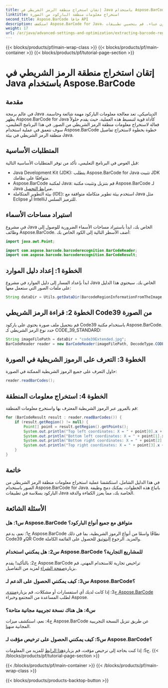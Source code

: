 ```yaml
---
title: إتقان استخراج منطقة الرمز الشريطي في Java باستخدام Aspose.BarCode
linktitle: استخراج معلومات منطقة الباركود من الصورة
second_title: Aspose.BarCode جافا API
description: استكشف Aspose.BarCode for Java، وهي مكتبة قوية لاستخراج تفاصيل منطقة الرمز الشريطي دون عناء. قم بتحسين تطبيقات Java الخاصة بك بدقة.
weight: 17
url: /ar/java/advanced-settings-and-optimization/extracting-barcode-region-information/
---
```


{{< blocks/products/pf/main-wrap-class >}}
{{< blocks/products/pf/main-container >}}
{{< blocks/products/pf/tutorial-page-section >}}

# إتقان استخراج منطقة الرمز الشريطي في Java باستخدام Aspose.BarCode

## مقدمة

في عالم برمجة Java الديناميكي، تعد معالجة معلومات الباركود مهمة شائعة وحاسمة. يظهر Aspose.BarCode for Java كأداة قوية لتبسيط هذه العملية، حيث يقدم حلولاً فعالة لاستخراج معلومات منطقة الرمز الشريطي من الصور. في هذا البرنامج التعليمي، سوف نتعمق في عملية استخدام Aspose.BarCode خطوة بخطوة لاستخراج تفاصيل منطقة الرمز الشريطي في بيئة Java.

## المتطلبات الأساسية

قبل الغوص في البرنامج التعليمي، تأكد من توفر المتطلبات الأساسية التالية:

- Java Development Kit (JDK): يتطلب Aspose.BarCode for Java تثبيت JDK متوافقًا على نظامك.
-  Aspose.BarCode لمكتبة Java: قم بتنزيل وتثبيت مكتبة Aspose.BarCode لـ Java من[رابط التحميل](https://releases.aspose.com/barcode/java/).
- بيئة التطوير المتكاملة (IDE): استخدم بيئة تطوير متكاملة متوافقة مع Java مثل Eclipse أو IntelliJ للترميز السلس.

## استيراد مساحات الأسماء

في مشروع Java الخاص بك، ابدأ باستيراد مساحات الأسماء الضرورية للوصول إلى وظائف Aspose.BarCode. أضف الأسطر التالية إلى الكود الخاص بك:

```java
import java.awt.Point;

import com.aspose.barcode.barcoderecognition.BarCodeReader;
import com.aspose.barcode.barcoderecognition.BarCodeResult;


```

## الخطوة 1: إعداد دليل الموارد

ابدأ بإعداد المسار إلى دليل الموارد في مشروع Java الخاص بك. سيحتوي هذا الدليل على ملفات الصور التي ستعمل معها:

```java
String dataDir = Utils.getDataDir(BarcodeRegionInformationFromTheImage.class) + "BarcodeReader/advanced_features/";
```

## الخطوة 2: قراءة الرمز الشريطي Code39 من الصورة

قم بتحميل ملف صورة يحتوي على باركود Code39 باستخدام مكتبة Aspose.BarCode. حدد نوع الرمز الشريطي كـ CODE_39_STANDARD:

```java
String imageFilePath = dataDir + "code39Extended.jpg";
BarCodeReader reader = new BarCodeReader(imageFilePath, DecodeType.CODE_39_STANDARD);
```

## الخطوة 3: التعرف على الرموز الشريطية في الصورة

حاول التعرف على جميع الرموز الشريطية الممكنة في الصورة:

```java
reader.readBarCodes();
```

## الخطوة 4: استخراج معلومات المنطقة

قم بالمرور عبر الرموز الشريطية المعترف بها واستخرج معلومات المنطقة:

```java
for (BarCodeResult result : reader.readBarCodes()) {
    if (result.getRegion() != null) {
        Point[] point = result.getRegion().getPoints();
        System.out.println("Top left coordinates: X = " + point[0].x + ", Y = " + point[0].y);
        System.out.println("Bottom left coordinates: X = " + point[1].x + ", Y = " + point[1].y);
        System.out.println("Bottom right coordinates: X = " + point[2].x + ", Y = " + point[2].y);
        System.out.println("Top right coordinates: X = " + point[3].x + ", Y = " + point[3].y);
    }
}
```

## خاتمة

في هذا الدليل الشامل، استكشفنا عملية استخراج معلومات منطقة الرمز الشريطي من الصور باستخدام Aspose.BarCode for Java. باتباع هذه الخطوات، يمكنك دمج وظيفة الباركود بسلاسة في تطبيقات Java الخاصة بك، مما يعزز الكفاءة والدقة.

## الأسئلة الشائعة

### س1: هل Aspose.BarCode متوافق مع جميع أنواع الباركود؟

 ج1: نعم، يدعم Aspose.BarCode نطاقًا واسعًا من أنواع الرموز الشريطية، بما في ذلك Code39 وQR Code والمزيد. الرجوع إلى[توثيق](https://reference.aspose.com/barcode/java/) للحصول على القائمة الكاملة.

### س2: هل يمكنني استخدام Aspose.BarCode للمشاريع التجارية؟

 ج2: بالتأكيد! يقدم Aspose.BarCode تراخيص تجارية للاستخدام المهني. قم بزيارة[صفحة الشراء](https://purchase.aspose.com/buy) لمزيد من التفاصيل.

### س3: كيف يمكنني الحصول على الدعم لـ Aspose.BarCode؟

 ج3: إذا كانت لديك أي استفسارات أو مشكلات، قم بزيارة[منتدى Aspose.BarCode](https://forum.aspose.com/c/barcode/13) لطلب المساعدة من المجتمع وخبراء Aspose.

### س4: هل هناك نسخة تجريبية مجانية متاحة؟

 ج4: نعم، استكشف ميزات Aspose.BarCode عن طريق تنزيل النسخة التجريبية المجانية من[هنا](https://releases.aspose.com/).

### س5: كيف يمكنني الحصول على ترخيص مؤقت لـ Aspose.BarCode؟

 ج5: إذا كنت بحاجة إلى ترخيص مؤقت، قم بزيارة[هذا الرابط](https://purchase.aspose.com/temporary-license/) للمزيد من المعلومات.
{{< /blocks/products/pf/tutorial-page-section >}}

{{< /blocks/products/pf/main-container >}}
{{< /blocks/products/pf/main-wrap-class >}}

{{< blocks/products/products-backtop-button >}}
